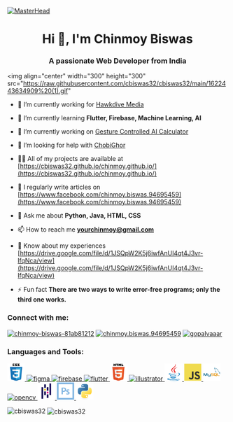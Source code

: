 [![MasterHead](https://static.wixstatic.com/media/2be1ce_864567900845418ebfd61e297637464d~mv2.gif)](https://cbiswas32.github.io/chinmoy.github.io/)
<h1 align="center">Hi 👋, I'm Chinmoy Biswas</h1>
<h3 align="center">A passionate Web Developer from India</h3>


  <img 
    align="center"
    width="300"
    height="300"
    src="https://raw.githubusercontent.com/cbiswas32/cbiswas32/main/1622443634909%20(1).gif"
  >


- 🔭 I’m currently working for [Hawkdive Media](https://www.hawkdivemedia.com/)

- 🌱 I’m currently learning **Flutter, Firebase, Machine Learning, AI**

- 👯 I’m currently working on [Gesture Controlled AI Calculator](https://github.com/cbiswas32/Gesture-Controlled-AI-Calculator)

- 🤝 I’m looking for help with [ChobiGhor](https://cbiswas32.github.io/chobighor.github.io/)

- 👨‍💻 All of my projects are available at [https://cbiswas32.github.io/chinmoy.github.io/](https://cbiswas32.github.io/chinmoy.github.io/)

- 📝 I regularly write articles on [https://www.facebook.com/chinmoy.biswas.94695459](https://www.facebook.com/chinmoy.biswas.94695459)

- 💬 Ask me about **Python, Java, HTML, CSS**

- 📫 How to reach me **yourchinmoy@gmail.com**

- 📄 Know about my experiences [https://drive.google.com/file/d/1JSQpW2K5j6iwfAnUI4qt4J3vr-lfqNca/view](https://drive.google.com/file/d/1JSQpW2K5j6iwfAnUI4qt4J3vr-lfqNca/view)

- ⚡ Fun fact **There are two ways to write error-free programs; only the third one works.**

<h3 align="left">Connect with me:</h3>
<p align="left">
<a href="https://linkedin.com/in/chinmoy-biswas-81ab81212" target="blank"><img align="center" src="https://raw.githubusercontent.com/rahuldkjain/github-profile-readme-generator/master/src/images/icons/Social/linked-in-alt.svg" alt="chinmoy-biswas-81ab81212" height="30" width="40" /></a>
<a href="https://fb.com/chinmoy.biswas.94695459" target="blank"><img align="center" src="https://raw.githubusercontent.com/rahuldkjain/github-profile-readme-generator/master/src/images/icons/Social/facebook.svg" alt="chinmoy.biswas.94695459" height="30" width="40" /></a>
<a href="https://instagram.com/gopalvaaar" target="blank"><img align="center" src="https://raw.githubusercontent.com/rahuldkjain/github-profile-readme-generator/master/src/images/icons/Social/instagram.svg" alt="gopalvaaar" height="30" width="40" /></a>
</p>

<h3 align="left">Languages and Tools:</h3>
<p align="left"> <a href="https://www.w3schools.com/css/" target="_blank" rel="noreferrer"> <img src="https://raw.githubusercontent.com/devicons/devicon/master/icons/css3/css3-original-wordmark.svg" alt="css3" width="40" height="40"/> </a> <a href="https://www.figma.com/" target="_blank" rel="noreferrer"> <img src="https://www.vectorlogo.zone/logos/figma/figma-icon.svg" alt="figma" width="40" height="40"/> </a> <a href="https://firebase.google.com/" target="_blank" rel="noreferrer"> <img src="https://www.vectorlogo.zone/logos/firebase/firebase-icon.svg" alt="firebase" width="40" height="40"/> </a> <a href="https://flutter.dev" target="_blank" rel="noreferrer"> <img src="https://www.vectorlogo.zone/logos/flutterio/flutterio-icon.svg" alt="flutter" width="40" height="40"/> </a> <a href="https://www.w3.org/html/" target="_blank" rel="noreferrer"> <img src="https://raw.githubusercontent.com/devicons/devicon/master/icons/html5/html5-original-wordmark.svg" alt="html5" width="40" height="40"/> </a> <a href="https://www.adobe.com/in/products/illustrator.html" target="_blank" rel="noreferrer"> <img src="https://www.vectorlogo.zone/logos/adobe_illustrator/adobe_illustrator-icon.svg" alt="illustrator" width="40" height="40"/> </a> <a href="https://www.java.com" target="_blank" rel="noreferrer"> <img src="https://raw.githubusercontent.com/devicons/devicon/master/icons/java/java-original.svg" alt="java" width="40" height="40"/> </a> <a href="https://developer.mozilla.org/en-US/docs/Web/JavaScript" target="_blank" rel="noreferrer"> <img src="https://raw.githubusercontent.com/devicons/devicon/master/icons/javascript/javascript-original.svg" alt="javascript" width="40" height="40"/> </a> <a href="https://www.mysql.com/" target="_blank" rel="noreferrer"> <img src="https://raw.githubusercontent.com/devicons/devicon/master/icons/mysql/mysql-original-wordmark.svg" alt="mysql" width="40" height="40"/> </a> <a href="https://opencv.org/" target="_blank" rel="noreferrer"> <img src="https://www.vectorlogo.zone/logos/opencv/opencv-icon.svg" alt="opencv" width="40" height="40"/> </a> <a href="https://pandas.pydata.org/" target="_blank" rel="noreferrer"> <img src="https://raw.githubusercontent.com/devicons/devicon/2ae2a900d2f041da66e950e4d48052658d850630/icons/pandas/pandas-original.svg" alt="pandas" width="40" height="40"/> </a> <a href="https://www.photoshop.com/en" target="_blank" rel="noreferrer"> <img src="https://raw.githubusercontent.com/devicons/devicon/master/icons/photoshop/photoshop-line.svg" alt="photoshop" width="40" height="40"/> </a> <a href="https://www.python.org" target="_blank" rel="noreferrer"> <img src="https://raw.githubusercontent.com/devicons/devicon/master/icons/python/python-original.svg" alt="python" width="40" height="40"/> </a> </p>

<p><img align="left" src="https://github-readme-stats.vercel.app/api/top-langs?username=cbiswas32&show_icons=true&locale=en&layout=compact" alt="cbiswas32" /></p>

<p>&nbsp;<img align="center" src="https://github-readme-stats.vercel.app/api?username=cbiswas32&show_icons=true&locale=en" alt="cbiswas32" /></p>

